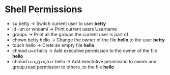 # Shell Permissions
* su betty -> Switch current user to user __betty__
* id -un or whoami -> Print current users Username
* groups  -> Print all the groups the current user is part of
* chown betty hello -> Change the owner of the file __hello__ to the user __betty__
* touch hello -> Crete an empty file __hello__
* chmod u+x hello -> Add executive permission to the owner of the file __hello__
* chmod u+x,g+x,o+r hello -> Add exectutive permission to owner and group,read permission to others ,to the file __hello__

